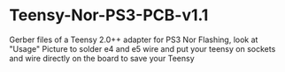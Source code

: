 # Teensy-Nor-PS3-PCB-v1.1
Gerber files of a Teensy 2.0++ adapter for PS3 Nor Flashing, look at "Usage" Picture to solder e4 and e5 wire and put your teensy on sockets and wire directly on the board to save your Teensy 
